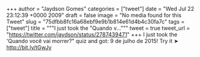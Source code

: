 
+++
author = "Jaydson Gomes"
categories = ["tweet"]
date = "Wed Jul 22 23:12:39 +0000 2009"
draft = false
image = "No media found for this Tweet"
slug = "75dfbb8fc16a68ebf9e9b1b814e61d4b4c30fa7c"
tags = ["tweet"]
title = """I just took the "Quando v..."""
tweet = true
tweet_url = "https://twitter.com/jaydson/status/2787439471"
+++
I just took the 'Quando você vai morrer?" quiz and got: 9 de julho de 2015! Try it ➤ http://bit.ly/tGwJy
